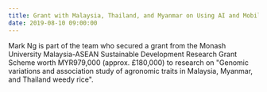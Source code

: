 ```yaml
---
title: Grant with Malaysia, Thailand, and Myanmar on Using AI and Mobile Computing To Identify Genomes of Weedy Rice
date: 2019-08-10 09:00:00
---
```


Mark Ng is part of the team who secured a grant from the Monash University Malaysia-ASEAN Sustainable Development Research 
Grant Scheme worth MYR979,000 (approx. £180,000) to research on "Genomic variations and association study of agronomic traits 
in Malaysia, Myanmar, and Thailand weedy rice". 
